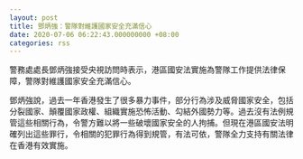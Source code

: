 ```yaml
---
layout: post
title: 鄧炳強：警隊對維護國家安全充滿信心
date: 2020-07-06 06:22:43.000000000 +08:00
categories: rss
---
```


警務處處長鄧炳強接受央視訪問時表示，港區國安法實施為警隊工作提供法律保障，警隊對維護國家安全充滿信心。

鄧炳強說，過去一年香港發生了很多暴力事件，部分行為涉及威脅國家安全，包括分裂國家、顛覆國家政權、組織實施恐怖活動、勾結外國勢力等。過去沒有法例規管這些相關行為，令警方難以將一些破壞國家安全的人拘捕。但現在港區國安法明確列出這些罪行，令相關的犯罪行為得到規管，有法可依，警隊全力支持有關法律在香港有效實施。
